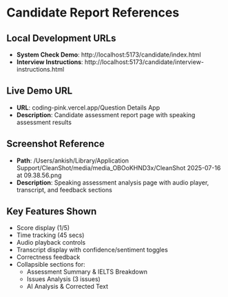 # Candidate Report References

## Local Development URLs
- **System Check Demo**: http://localhost:5173/candidate/index.html
- **Interview Instructions**: http://localhost:5173/candidate/interview-instructions.html

## Live Demo URL
- **URL**: coding-pink.vercel.app/Question Details App
- **Description**: Candidate assessment report page with speaking assessment results

## Screenshot Reference
- **Path**: /Users/ankish/Library/Application Support/CleanShot/media/media_OBOoKHND3x/CleanShot 2025-07-16 at 09.38.56.png
- **Description**: Speaking assessment analysis page with audio player, transcript, and feedback sections

## Key Features Shown
- Score display (1/5)
- Time tracking (45 secs)
- Audio playback controls
- Transcript display with confidence/sentiment toggles
- Correctness feedback
- Collapsible sections for:
  - Assessment Summary & IELTS Breakdown
  - Issues Analysis (3 issues)
  - AI Analysis & Corrected Text